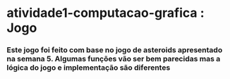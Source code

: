# atividade1-computacao-grafica : Jogo 

### Este jogo foi feito com base no jogo de asteroids apresentado na semana 5. Algumas funções vão ser bem parecidas mas a lógica do jogo e implementação são diferentes

